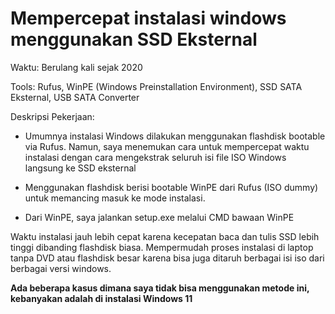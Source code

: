 # Mempercepat instalasi windows menggunakan SSD Eksternal

Waktu: Berulang kali sejak 2020

Tools: Rufus, WinPE (Windows Preinstallation Environment), SSD SATA Eksternal, USB SATA Converter

Deskripsi Pekerjaan:
- Umumnya instalasi Windows dilakukan menggunakan flashdisk bootable via Rufus. Namun, saya menemukan cara untuk mempercepat waktu instalasi dengan cara
  mengekstrak seluruh isi file ISO Windows langsung ke SSD eksternal

- Menggunakan flashdisk berisi bootable WinPE dari Rufus (ISO dummy) untuk memancing masuk ke mode instalasi.

- Dari WinPE, saya jalankan setup.exe melalui CMD bawaan WinPE

Waktu instalasi jauh lebih cepat karena kecepatan baca dan tulis SSD lebih tinggi dibanding flashdisk biasa.
Mempermudah proses instalasi di laptop tanpa DVD atau flashdisk besar karena bisa juga ditaruh berbagai isi iso dari berbagai versi windows.

**Ada beberapa kasus dimana saya tidak bisa menggunakan metode ini, kebanyakan adalah di instalasi Windows 11**
